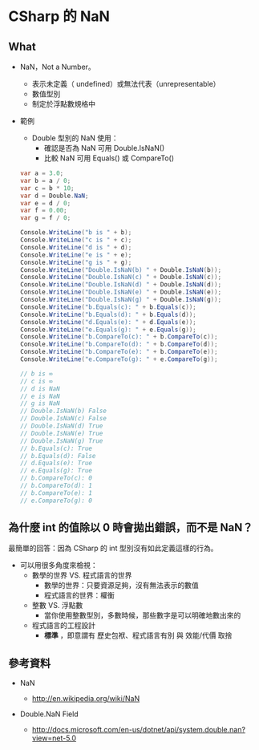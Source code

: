# CSharp 的 NaN


## What

* NaN，Not a Number。
  * 表示未定義（ undefined）或無法代表（unrepresentable）
  * 數值型別
  * 制定於浮點數規格中

* 範例
  * Double 型別的 NaN 使用：
    * 確認是否為 NaN 可用 Double.IsNaN()
    * 比較 NaN 可用 Equals() 或 CompareTo()

  ```cs
  var a = 3.0;
  var b = a / 0;
  var c = b * 10;
  var d = Double.NaN;
  var e = d / 0;
  var f = 0.00;
  var g = f / 0;

  Console.WriteLine("b is " + b);
  Console.WriteLine("c is " + c);
  Console.WriteLine("d is " + d);
  Console.WriteLine("e is " + e);
  Console.WriteLine("g is " + g);
  Console.WriteLine("Double.IsNaN(b) " + Double.IsNaN(b));
  Console.WriteLine("Double.IsNaN(c) " + Double.IsNaN(c));
  Console.WriteLine("Double.IsNaN(d) " + Double.IsNaN(d));
  Console.WriteLine("Double.IsNaN(e) " + Double.IsNaN(e));
  Console.WriteLine("Double.IsNaN(g) " + Double.IsNaN(g));
  Console.WriteLine("b.Equals(c): " + b.Equals(c));
  Console.WriteLine("b.Equals(d): " + b.Equals(d));
  Console.WriteLine("d.Equals(e): " + d.Equals(e));
  Console.WriteLine("e.Equals(g): " + e.Equals(g));
  Console.WriteLine("b.CompareTo(c): " + b.CompareTo(c));
  Console.WriteLine("b.CompareTo(d): " + b.CompareTo(d));
  Console.WriteLine("b.CompareTo(e): " + b.CompareTo(e));
  Console.WriteLine("e.CompareTo(g): " + e.CompareTo(g));

  // b is ∞
  // c is ∞
  // d is NaN
  // e is NaN
  // g is NaN
  // Double.IsNaN(b) False
  // Double.IsNaN(c) False
  // Double.IsNaN(d) True
  // Double.IsNaN(e) True
  // Double.IsNaN(g) True
  // b.Equals(c): True
  // b.Equals(d): False
  // d.Equals(e): True
  // e.Equals(g): True
  // b.CompareTo(c): 0
  // b.CompareTo(d): 1
  // b.CompareTo(e): 1
  // e.CompareTo(g): 0
  ```


## 為什麼 int 的值除以 0 時會拋出錯誤，而不是 NaN？

最簡單的回答：因為 CSharp 的 int 型別沒有如此定義這樣的行為。

* 可以用很多角度來檢視：
  * 數學的世界 VS. 程式語言的世界
    * 數學的世界：只要資源足夠，沒有無法表示的數值
    * 程式語言的世界：權衡
  * 整數 VS. 浮點數
    * 當你使用整數型別，多數時候，那些數字是可以明確地數出來的
  * 程式語言的工程設計
    * **標準** ，即意謂有 歷史包袱、程式語言有別 與 效能/代價 取捨


## 參考資料

* NaN
  * http://en.wikipedia.org/wiki/NaN

* Double.NaN Field
  * http://docs.microsoft.com/en-us/dotnet/api/system.double.nan?view=net-5.0